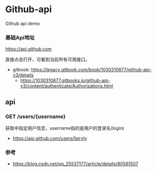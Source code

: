 # Github-api

Github api demo

### 基础Api地址

https://api.github.com

直接点击打开，可看到当前所有可用接口。

- gitbook: https://legacy.gitbook.com/book/1030310877/github-api-v3/details
  - https://1030310877.gitbooks.io/github-api-v3/content/authenticate/Authorizations.html


## api

### GET /users/{username}

获取中指定用户信息，username指的是用户的登录名(login)

- https://api.github.com/users/fairyly







### 参考
- https://blog.csdn.net/qq_25537177/article/details/80561507
